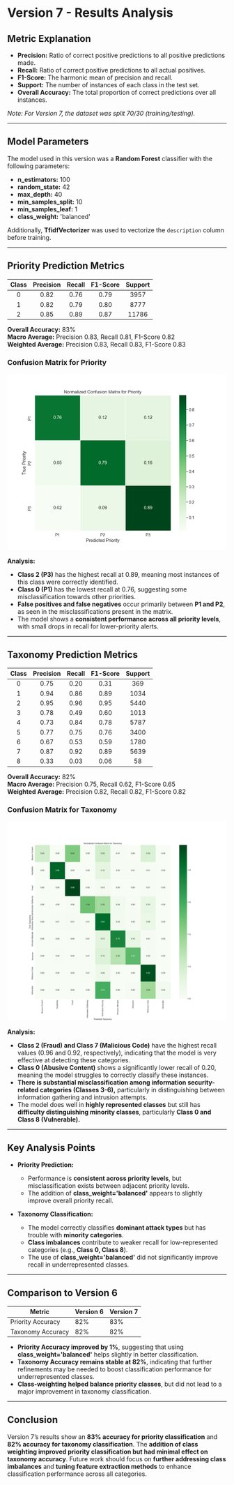 # Version 7 - Results Analysis

## Metric Explanation

- **Precision:** Ratio of correct positive predictions to all positive predictions made.
- **Recall:** Ratio of correct positive predictions to all actual positives.
- **F1-Score:** The harmonic mean of precision and recall.
- **Support:** The number of instances of each class in the test set.
- **Overall Accuracy:** The total proportion of correct predictions over all instances.

*Note: For Version 7, the dataset was split 70/30 (training/testing).*

---

## Model Parameters

The model used in this version was a **Random Forest** classifier with the following parameters:

- **n_estimators:** 100  
- **random_state:** 42  
- **max_depth:** 40  
- **min_samples_split:** 10  
- **min_samples_leaf:** 1  
- **class_weight:** 'balanced'  

Additionally, **TfidfVectorizer** was used to vectorize the `description` column before training.

---

## Priority Prediction Metrics

| Class | Precision | Recall | F1-Score | Support |
|:-----:|:---------:|:------:|:--------:|:-------:|
|   0   |   0.82    |  0.76  |   0.79   |  3957   |
|   1   |   0.82    |  0.79  |   0.80   |  8777   |
|   2   |   0.85    |  0.89  |   0.87   | 11786   |

**Overall Accuracy:** 83%  
**Macro Average:** Precision 0.83, Recall 0.81, F1-Score 0.82  
**Weighted Average:** Precision 0.83, Recall 0.83, F1-Score 0.83  

### Confusion Matrix for Priority
![Priority Confusion Matrix](confusion_priority.png)

**Analysis:**
- **Class 2 (P3)** has the highest recall at 0.89, meaning most instances of this class were correctly identified.
- **Class 0 (P1)** has the lowest recall at 0.76, suggesting some misclassification towards other priorities.
- **False positives and false negatives** occur primarily between **P1 and P2**, as seen in the misclassifications present in the matrix.
- The model shows a **consistent performance across all priority levels**, with small drops in recall for lower-priority alerts.

---

## Taxonomy Prediction Metrics

| Class | Precision | Recall | F1-Score | Support |
|:-----:|:---------:|:------:|:--------:|:-------:|
|   0   |   0.75    |  0.20  |   0.31   |   369   |
|   1   |   0.94    |  0.86  |   0.89   |  1034   |
|   2   |   0.95    |  0.96  |   0.95   |  5440   |
|   3   |   0.78    |  0.49  |   0.60   |  1013   |
|   4   |   0.73    |  0.84  |   0.78   |  5787   |
|   5   |   0.77    |  0.75  |   0.76   |  3400   |
|   6   |   0.67    |  0.53  |   0.59   |  1780   |
|   7   |   0.87    |  0.92  |   0.89   |  5639   |
|   8   |   0.33    |  0.03  |   0.06   |    58   |

**Overall Accuracy:** 82%  
**Macro Average:** Precision 0.75, Recall 0.62, F1-Score 0.65  
**Weighted Average:** Precision 0.82, Recall 0.82, F1-Score 0.82  

### Confusion Matrix for Taxonomy
![Taxonomy Confusion Matrix](confusion_taxonomy.png)

**Analysis:**
- **Class 2 (Fraud) and Class 7 (Malicious Code)** have the highest recall values (0.96 and 0.92, respectively), indicating that the model is very effective at detecting these categories.
- **Class 0 (Abusive Content)** shows a significantly lower recall of 0.20, meaning the model struggles to correctly classify these instances.
- **There is substantial misclassification among information security-related categories (Classes 3-6),** particularly in distinguishing between information gathering and intrusion attempts.
- The model does well in **highly represented classes** but still has **difficulty distinguishing minority classes**, particularly **Class 0 and Class 8 (Vulnerable).**

---

## Key Analysis Points

- **Priority Prediction:**
  - Performance is **consistent across priority levels**, but misclassification exists between adjacent priority levels.
  - The addition of **class_weight='balanced'** appears to slightly improve overall priority recall.
  
- **Taxonomy Classification:**
  - The model correctly classifies **dominant attack types** but has trouble with **minority categories**.
  - **Class imbalances** contribute to weaker recall for low-represented categories (e.g., **Class 0, Class 8**).
  - The use of **class_weight='balanced'** did not significantly improve recall in underrepresented classes.

---

## Comparison to Version 6

| Metric      | Version 6 | Version 7 |
|------------|----------|----------|
| Priority Accuracy | 82% | 83% |
| Taxonomy Accuracy | 82% | 82% |

- **Priority Accuracy improved by 1%**, suggesting that using **class_weight='balanced'** helps slightly in better classification.
- **Taxonomy Accuracy remains stable at 82%**, indicating that further refinements may be needed to boost classification performance for underrepresented classes.
- **Class-weighting helped balance priority classes**, but did not lead to a major improvement in taxonomy classification.

---

## Conclusion

Version 7’s results show an **83% accuracy for priority classification** and **82% accuracy for taxonomy classification**. The **addition of class weighting improved priority classification but had minimal effect on taxonomy accuracy**. Future work should focus on **further addressing class imbalances** and **tuning feature extraction methods** to enhance classification performance across all categories.

